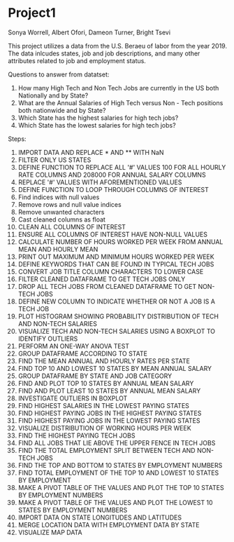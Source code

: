 # Project1
Sonya Worrell, Albert Ofori, Dameon Turner, Bright Tsevi

This project utilizes a data from the U.S. Beraeu of labor from the year 2019. The data inlcudes states, job and job descriptions, and many other attributes related to job and employment status. 

Questions to answer from datatset: 
1. How many High Tech and Non Tech Jobs are currently in the US both Nationally and by State?
2. What are the Annual Salaries of High Tech versus Non - Tech positions both nationwide and by State?
3. Which State has the highest salaries for high tech jobs?
4. Which State has the lowest salaries for high tech jobs?

Steps:

1. IMPORT DATA AND REPLACE * AND ** WITH NaN
2. FILTER ONLY US STATES
3. DEFINE FUNCTION TO REPLACE ALL '#' VALUES 100 FOR ALL HOURLY RATE COLUMNS AND 208000 FOR ANNUAL SALARY COLUMNS
4. REPLACE '#' VALUES WITH AFOREMENTIONED VALUES
5. DEFINE FUNCTION TO LOOP THROUGH COLUMNS OF INTEREST 
6. Find indices with null values 
7. Remove rows and null value indices
8. Remove unwanted characters
9. Cast cleaned columns as float
10. CLEAN ALL COLUMNS OF INTEREST
11. ENSURE ALL COLUMNS OF INTEREST HAVE NON-NULL VALUES
12. CALCULATE NUMBER OF HOURS WORKED PER WEEK FROM ANNUAL MEAN AND HOURLY MEAN
13. PRINT OUT MAXIMUM AND MINIMUM HOURS WORKED PER WEEK
14. DEFINE KEYWORDS THAT CAN BE FOUND IN TYPICAL TECH JOBS
15. CONVERT JOB TITLE COLUMN CHARACTERS TO LOWER CASE
16. FILTER CLEANED DATAFRAME TO GET TECH JOBS ONLY
17. DROP ALL TECH JOBS FROM CLEANED DATAFRAME TO GET NON-TECH JOBS
18. DEFINE NEW COLUMN TO INDICATE WHETHER OR NOT A JOB IS A TECH JOB
19. PLOT HISTOGRAM SHOWING PROBABILITY DISTRIBUTION OF TECH AND NON-TECH SALARIES
20. VISUALIZE TECH AND NON-TECH SALARIES USING A BOXPLOT TO IDENTIFY OUTLIERS
21. PERFORM AN ONE-WAY ANOVA TEST
22. GROUP DATAFRAME ACCORDING TO STATE
23. FIND THE MEAN ANNUAL AND HOURLY RATES PER STATE
24. FIND TOP 10 AND LOWEST 10 STATES BY MEAN ANNUAL SALARY
25. GROUP DATAFRAME BY STATE AND JOB CATEGORY
26. FIND AND PLOT TOP 10 STATES BY ANNUAL MEAN SALARY 
27. FIND AND PLOT LEAST 10 STATES BY ANNUAL MEAN SALARY 
28. INVESTIGATE OUTLIERS IN BOXPLOT
29. FIND HIGHEST SALARIES IN THE LOWEST PAYING STATES
30. FIND HIGHEST PAYING JOBS IN THE HIGHEST PAYING STATES
31. FIND HIGHEST PAYING JOBS IN THE LOWEST PAYING STATES
32. VISUALIZE DISTRIBUTION OF WORKING HOURS PER WEEK
33. FIND THE HIGHEST PAYING TECH JOBS
34. FIND ALL JOBS THAT LIE ABOVE THE UPPER FENCE IN TECH JOBS
35. FIND THE TOTAL EMPLOYMENT SPLIT BETWEEN TECH AND NON-TECH JOBS
36. FIND THE TOP AND BOTTOM 10 STATES BY EMPLOYMENT NUMBERS
37. FIND TOTAL EMPLOYMENT OF THE TOP 10 AND LOWEST 10 STATES BY EMPLOYMENT
38. MAKE A PIVOT TABLE OF THE VALUES AND PLOT THE TOP 10 STATES BY EMPLOYMENT NUMBERS
39. MAKE A PIVOT TABLE OF THE VALUES AND PLOT THE LOWEST 10 STATES BY EMPLOYMENT NUMBERS
40. IMPORT DATA ON STATE LONGITUDES AND LATITUDES
41. MERGE LOCATION DATA WITH EMPLOYMENT DATA BY STATE
42. VISUALIZE MAP DATA